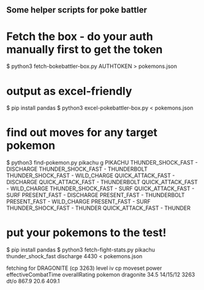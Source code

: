 ## Some helper scripts for poke battler

# Fetch the box - do your auth manually first to get the token

$ python3 fetch-bokebattler-box.py AUTHTOKEN > pokemons.json

# output as excel-friendly

$ pip install pandas
$ python3 excel-pokebattler-box.py < pokemons.json

# find out moves for any target pokemon
$ python3 find-pokemon.py pikachu
g
PIKACHU
THUNDER_SHOCK_FAST - DISCHARGE
THUNDER_SHOCK_FAST - THUNDERBOLT
THUNDER_SHOCK_FAST - WILD_CHARGE
QUICK_ATTACK_FAST - DISCHARGE
QUICK_ATTACK_FAST - THUNDERBOLT
QUICK_ATTACK_FAST - WILD_CHARGE
THUNDER_SHOCK_FAST - SURF
QUICK_ATTACK_FAST - SURF
PRESENT_FAST - DISCHARGE
PRESENT_FAST - THUNDERBOLT
PRESENT_FAST - WILD_CHARGE
PRESENT_FAST - SURF
THUNDER_SHOCK_FAST - THUNDER
QUICK_ATTACK_FAST - THUNDER

# put your pokemons to the test!

$ pip install pandas
$ python3 fetch-fight-stats.py pikachu thunder_shock_fast discharge 4430 < pokemons.json

fetching for DRAGONITE (cp 3263)
          level        iv    cp moveset  power  effectiveCombatTime  overallRating
pokemon
dragonite  34.5  14/15/12  3263    dt/o  867.9                 20.6          409.1